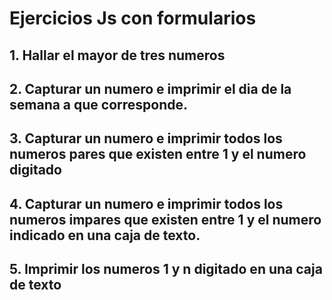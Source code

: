 # Ejercicios Js con formularios

## 1. Hallar el mayor de tres numeros

## 2. Capturar un numero e imprimir el dia de la semana a que corresponde.

## 3. Capturar un numero e imprimir todos los numeros pares que existen entre 1 y el numero digitado

## 4. Capturar un numero e imprimir todos los numeros impares que existen entre 1 y el numero indicado en una caja de texto.

## 5. Imprimir los numeros 1 y n digitado en una caja de texto